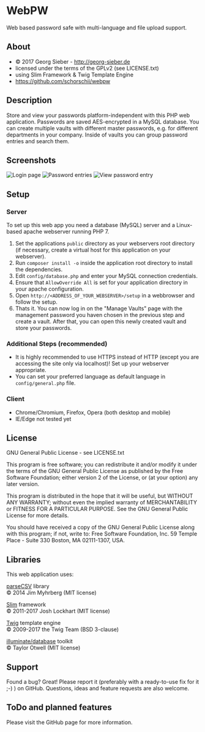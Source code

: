 # WebPW
Web based password safe with multi-language and file upload support.

## About
* © 2017 Georg Sieber - http://georg-sieber.de
* licensed under the terms of the GPLv2 (see LICENSE.txt)
* using Slim Framework & Twig Template Engine
* https://github.com/schorschii/webpw

## Description
Store and view your passwords platform-independent with this PHP web application. Passwords are saved AES-encrypted in a MySQL database. You can create multiple vaults with different master passwords, e.g. for different departments in your company. Inside of vaults you can group password entries and search them.

## Screenshots
![Login page](https://raw.githubusercontent.com/schorschii/webpw/master/img/screenshot/1.png)
![Password entries](https://raw.githubusercontent.com/schorschii/webpw/master/img/screenshot/2.png)
![View password entry](https://raw.githubusercontent.com/schorschii/webpw/master/img/screenshot/3.png)

## Setup
### Server
To set up this web app you need a database (MySQL) server and a Linux-based apache webserver running PHP 7.
  1. Set the applications `public` directory as your webservers root directory (if necessary, create a virtual host for this application on your webserver).
  2. Run `composer install -o` inside the application root directory to install the dependencies.
  3. Edit `config/database.php` and enter your MySQL connection credentials.
  4. Ensure that `AllowOverride All` is set for your application directory in your apache configuration.
  5. Open `http://<ADDRESS_OF_YOUR_WEBSERVER>/setup` in a webbrowser and follow the setup.
  6. Thats it. You can now log in on the "Manage Vaults" page with the management password you haven chosen in the previous step and create a vault. After that, you can open this newly created vault and store your passwords.

### Additional Steps (recommended)
  - It is highly recommended to use HTTPS instead of HTTP (except you are accessing the site only via localhost)! Set up your webserver appropriate.
  - You can set your preferred language as default language in `config/general.php` file.

### Client
  - Chrome/Chromium, Firefox, Opera (both desktop and mobile)
  - IE/Edge not tested yet

## License
GNU General Public License - see LICENSE.txt

This program is free software; you can redistribute it and/or
modify it under the terms of the GNU General Public License
as published by the Free Software Foundation; either version 2
of the License, or (at your option) any later version.

This program is distributed in the hope that it will be useful,
but WITHOUT ANY WARRANTY; without even the implied warranty of
MERCHANTABILITY or FITNESS FOR A PARTICULAR PURPOSE.  See the
GNU General Public License for more details.

You should have received a copy of the GNU General Public License
along with this program; if not, write to:
Free Software Foundation, Inc.
59 Temple Place - Suite 330
Boston, MA  02111-1307, USA.

## Libraries
This web application uses:  

[parseCSV][] library  
© 2014 Jim Myhrberg (MIT license)  

[Slim][] framework  
© 2011-2017 Josh Lockhart (MIT license)  

[Twig][] template engine  
© 2009-2017 the Twig Team (BSD 3-clause)  

[illuminate/database][] toolkit  
© Taylor Otwell (MIT license)  

[parseCSV]: https://github.com/parsecsv/parsecsv-for-php
[Slim]: https://github.com/slimphp/Slim
[Twig]: https://github.com/twigphp/Twig
[illuminate/database]: https://packagist.org/packages/illuminate/database

## Support
Found a bug? Great! Please report it (preferably with a ready-to-use fix for it ;-) ) on GitHub. Questions, ideas and feature requests are also welcome.

## ToDo and planned features
Please visit the GitHub page for more information.
